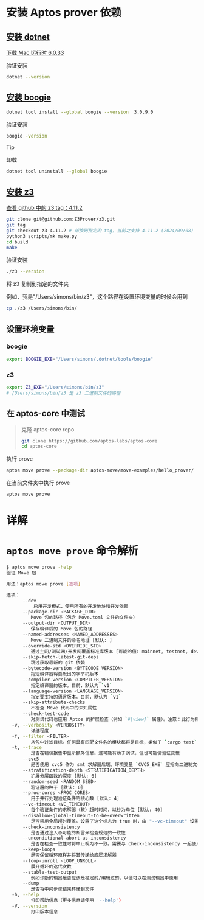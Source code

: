 # 安装 Aptos prover 依赖


## [安装 dotnet](https://dotnet.microsoft.com/en-us/download/dotnet/6.0)

[下载 Mac 运行时 6.0.33](https://download.visualstudio.microsoft.com/download/pr/5f558675-c42d-46ad-904b-66f8e720391b/2e135412543676a0b2f554e6a8fae3ae/dotnet-runtime-6.0.33-osx-arm64.pkg)

验证安装

```bash
dotnet --version                                                     
```

## [安装 boogie](https://github.com/boogie-org/boogie)

```bash
dotnet tool install --global boogie --version  3.0.9.0
```

验证安装

```bash
boogie -version
```

>[!TIP]
> 卸载
>
> ```bash
> dotnet tool uninstall --global boogie 
> ```


## [安装 z3](https://github.com/Z3Prover/z3)

[查看 github 中的 z3 tag：4.11.2](https://github.com/Z3Prover/z3/tree/z3-4.11.2)

```bash
git clone git@github.com:Z3Prover/z3.git
git tag
git checkout z3-4.11.2 # 却换到指定的 tag，当前之支持 4.11.2 (2024/09/08)
python3 scripts/mk_make.py 
cd build
make
```

验证安装

```bash
./z3 --version
```

将 z3 复制到指定的文件夹

例如，我是"/Users/simons/bin/z3"，这个路径在设置环境变量的时候会用到

```bash
cp ./z3 /Users/simons/bin/
```


## 设置环境变量

### boogie

```bash
export BOOGIE_EXE="/Users/simons/.dotnet/tools/boogie"   
```

### z3

```bash
export Z3_EXE="/Users/simons/bin/z3"
# /Users/simons/bin/z3 是 z3 二进制文件的路径
```

## 在 aptos-core 中测试

> 克隆 aptos-core repo
> ```bash
> git clone https://github.com/aptos-labs/aptos-core
> cd aptos-core
> ```

执行 prove

```bash
aptos move prove --package-dir aptos-move/move-examples/hello_prover/
```

在当前文件夹中执行 prove

```bash
aptos move prove
```


# 详解

# `aptos move prove` 命令解析

```bash
$ aptos move prove -help
验证 Move 包

用法：aptos move prove [选项]

选项：
      --dev
          启用开发模式，使用所有的开发地址和开发依赖
      --package-dir <PACKAGE_DIR>
         Move 包的路径（包含 Move.toml 文件的文件夹）
      --output-dir <OUTPUT_DIR>
         保存编译后的 Move 包的路径
      --named-addresses <NAMED_ADDRESSES>
         Move 二进制文件的命名地址 [默认: ]
      --override-std <OVERRIDE_STD>
         通过主网/测试网/开发网覆盖标准库版本 [可能的值: mainnet, testnet, devnet]
      --skip-fetch-latest-git-deps
         跳过获取最新的 git 依赖
      --bytecode-version <BYTECODE_VERSION>
         指定编译器将要发出的字节码版本
      --compiler-version <COMPILER_VERSION>
         指定编译器的版本。目前，默认为 `v1`
      --language-version <LANGUAGE_VERSION>
         指定要支持的语言版本。目前，默认为 `v1`
      --skip-attribute-checks
         不检查 Move 代码中的未知属性
      --check-test-code
         对测试代码也应用 Aptos 的扩展检查（例如 `#[view]` 属性）。注意：此行为将来会成为默认设置。详见 <https://github.com/aptos-labs/aptos-core/issues/10335>  [环境变量: APTOS_CHECK_TEST_CODE=]
  -v, --verbosity <VERBOSITY>
         详细程度
  -f, --filter <FILTER>
         从包中过滤目标。任何具有匹配文件名的模块都将是目标，类似于 `cargo test`
  -t, --trace
         是否在错误报告中显示额外信息。这可能有助于调试，但也可能使验证变慢
      --cvc5
         是否使用 cvc5 作为 smt 求解器后端。环境变量 `CVC5_EXE` 应指向二进制文件
      --stratification-depth <STRATIFICATION_DEPTH>
         扩展分层函数的深度 [默认: 6]
      --random-seed <RANDOM_SEED>
         验证器的种子 [默认: 0]
      --proc-cores <PROC_CORES>
         用于并行处理验证条件的核心数 [默认: 4]
      --vc-timeout <VC_TIMEOUT>
         每个验证条件的求解器（软）超时时间，以秒为单位 [默认: 40]
      --disallow-global-timeout-to-be-overwritten
         是否禁用全局超时覆盖。设置了这个标志为 true 时，由 "--vc-timeout" 设置的值将全局使用
      --check-inconsistency
         是否通过注入不可能的断言来检查规范的一致性
      --unconditional-abort-as-inconsistency
         是否在检查一致性时将中止视为不一致。需要与 check-inconsistency 一起使用
      --keep-loops
         是否保留循环原样并将其传递给底层求解器
      --loop-unroll <LOOP_UNROLL>
         展开循环的迭代次数
      --stable-test-output
         例如诊断的输出是否应该是稳定的/编辑过的，以便可以在测试输出中使用
      --dump
         是否将中间步骤结果转储到文件
  -h, --help
         打印帮助信息（更多信息请使用 '--help')
  -V, --version
         打印版本信息
```